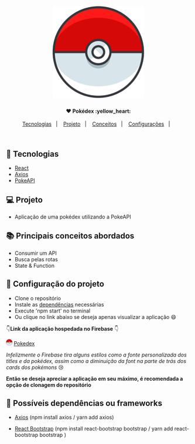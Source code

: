 <h1 align="center">
    <img alt="Be the hero" title="#logo" src=".github/pokeball.svg" width="250px" />
</h1>

<h4 align="center">
    ❤️ Pokédex :yellow_heart: <br> 
</h4>


<p align="center">
  <a href="#rocket-tecnologias">Tecnologias</a>&nbsp;&nbsp;&nbsp;|&nbsp;&nbsp;&nbsp;
  <a href="#-projeto">Projeto</a>&nbsp;&nbsp;&nbsp;|&nbsp;&nbsp;&nbsp;
  <a href="#-principais-conceitos-abordados">Conceitos</a>&nbsp;&nbsp;&nbsp;|&nbsp;&nbsp;&nbsp;
  <a href="#-configuracao-do-projeto">Configurações</a>&nbsp;&nbsp;&nbsp;|&nbsp;&nbsp;&nbsp;
</p>

<br>

<p align="center">
</p>

## :rocket: Tecnologias

- [React](https://reactjs.org)
- [Axios](https://www.npmjs.com/package/axios)
- [PokeAPI](https://pokeapi.co/)

## 💻 Projeto

- Aplicação de uma pokédex utilizando a PokeAPI 

## 📚 Principais conceitos abordados

- Consumir um API
- Busca pelas rotas
- State & Function

## 🤔 Configuração do projeto

- Clone o repositório
- Instale as <a href="#bookmark_tabs-possíveis-dependências-ou-frameworks">dependências</a> necessárias
- Execute 'npm start' no terminal
- Ou clique no link abaixo se deseja apenas visualizar a aplicação :smile:
  
:point_down:**Link da aplicação hospedada no Firebase** :point_down:

    

<span><img alt="Be the hero" title="#logo" src=".github/pokeball.svg" width="17px" /> </span> [Pokedex](https://pokedex-1dd67.firebaseapp.com/)


*Infelizmente o Firebase tira alguns estilos como a fonte personalizada dos titles e da pokédex, assim como a diminuição da font na parte de trás dos cards dos pokémons* :cry:

**Então se deseja apreciar a aplicação em seu máximo, é recomendada a opção de clonagem do repositório**


## :bookmark_tabs: Possíveis dependências ou frameworks

- [Axios](https://www.npmjs.com/package/axios) (npm install axios / yarn add axios)
  
- [React Bootstrap](https://react-bootstrap.github.io/getting-started/introduction/) (npm install react-bootstrap bootstrap / yarn add react-bootstrap bootstrap )


